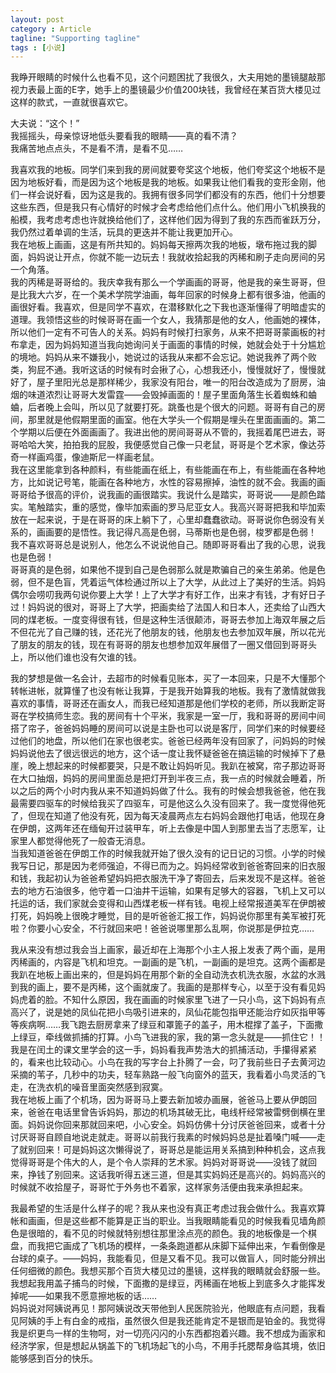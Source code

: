 ```yaml
---
layout: post
category : Article
tagline: "Supporting tagline"
tags : [小说]
---
```


我睁开眼睛的时候什么也看不见，这个问题困扰了我很久，大夫用她的墨镜腿敲那视力表最上面的E字，她手上的墨镜最少价值200块钱，我曾经在某百货大楼见过这样的款式，一直就很喜欢它。

大夫说：“这个！”  
我摇摇头，母亲惊讶地低头要看我的眼睛——真的看不清？  
我痛苦地点点头，不是看不清，是看不见……

我喜欢我的地板。同学们来到我的房间就要夸奖这个地板，他们夸奖这个地板不是因为地板好看，而是因为这个地板是我的地板。如果我让他们看我的变形金刚，他们一样会说好看，因为这是我的。我拥有很多同学们都没有的东西，他们十分想要这些东西，但是我只有心情好的时候才会考虑给他们点什么。他们用小飞机换我的船模，我考虑考虑也许就换给他们了，这样他们因为得到了我的东西而雀跃万分，我仍然过着单调的生活，玩具的更迭并不能让我更加开心。  
我在地板上画画，这是有所共知的。妈妈每天擦两次我的地板，墩布拖过我的脚面，妈妈说让开点，你就不能一边玩去！我就收拾起我的丙稀和刷子走向房间的另一个角落。  
我的丙稀是哥哥给的。我庆幸我有那么一个学画画的哥哥，他是我的亲生哥哥，但是比我大六岁，在一个美术学院学油画，每年回家的时候身上都有很多油，他画的画很好看。我喜欢，但是同学不喜欢，在潜移默化之下我也逐渐懂得了明暗虚实的道理。我领悟这些的时候哥哥在画一个女人，我猜那是他的女人，他画她的裸体，所以他们一定有不可告人的关系。妈妈有时候打扫家务，从来不把哥哥蒙画板的衬布拿走，因为妈妈知道当我向她询问关于画面的事情的时候，她就会处于十分尴尬的境地。妈妈从来不嫌我小，她说过的话我从来都不会忘记。她说我养了两个败类，狗屁不通。我听这话的时候有时会揪了心，心想我还小，慢慢就好了，慢慢就好了，屋子里阳光总是那样稀少，我家没有阳台，唯一的阳台改造成为了厨房，油烟的味道浓烈让哥哥大发雷霆——会毁掉画面的！屋子里面角落生长着蜘蛛和蛐蛐，后者晚上会叫，所以见了就要打死。跳蚤也是个很大的问题。哥哥有自己的房间，那里就是他假期里面的画室。他在大学头一个假期是埋头在里面画画的。第二个学期以后便在外面画画了。我进出他的房间哥哥从不管的，我摇着尾巴进去，哥哥哈哈大笑，拍拍我的屁股，我便感觉自己像一只老鼠，哥哥是个艺术家，像达芬奇一样画鸡蛋，像迪斯尼一样画老鼠。  
我在这里能拿到各种颜料，有些能画在纸上，有些能画在布上，有些能画在各种地方，比如说记号笔，能画在各种地方，水性的容易擦掉，油性的就不会。我画的画哥哥给予很高的评价，说我画的画很踏实。我说什么是踏实，哥哥说——是颜色踏实。笔触踏实，重的感觉，像毕加索画的罗马尼亚女人。我高兴哥哥把我和毕加索放在一起来说，于是在哥哥的床上躺下了，心里却蠢蠢欲动。哥哥说你色弱没有关系的，画画要的是悟性。我记得凡高是色弱，马蒂斯也是色弱，梭罗都是色弱！  
我不喜欢哥哥总是说别人，他怎么不说说他自己。随即哥哥看出了我的心思，说我也是色弱！  
哥哥真的是色弱，如果他不提到自己是色弱那么就是欺骗自己的亲生弟弟。他是色弱，但不是色盲，凭着运气体检通过所以上了大学，从此过上了美好的生活。妈妈偶尔会唠叨我两句说你要上大学！上了大学才有好工作，出来才有钱，才有好日子过！妈妈说的很对，哥哥上了大学，把画卖给了法国人和日本人，还卖给了山西大同的煤老板。一度变得很有钱，但是这种生活很颠沛，哥哥去参加上海双年展之后不但花光了自己赚的钱，还花光了他朋友的钱，他朋友也去参加双年展，所以花光了朋友的朋友的钱，现在有哥哥的朋友也想参加双年展借了一圈又借回到哥哥头上，所以他们谁也没有欠谁的钱。

我的梦想是做一名会计，去超市的时候看见账本，买了一本回来，只是不大懂那个转帐进帐，就算懂了也没有帐让我算，于是我开始算我的地板。我有了激情就做我喜欢的事情，哥哥还在画女人，而我已经知道那是他们学校的老师，所以我断定哥哥在学校搞师生恋。我的房间有十个平米，我家是一室一厅，我和哥哥的房间中间搭了帘子，爸爸妈妈睡的房间可以说是主卧也可以说是客厅，同学们来的时候要经过他们的地盘，所以他们在家也很老实。爸爸已经两年没有回家了，问妈妈的时候妈妈说他去了很远很远的地方，这个话一度让我怀疑爸爸在搞运输的时候掉下了悬崖，晚上想起来的时候都要哭，只是不敢让妈妈听见。我趴在被窝，帘子那边哥哥在大口抽烟，妈妈的房间里面总是把灯开到半夜三点，我一点的时候就会睡着，所以之后的两个小时内我从来不知道妈妈做了什么。我有的时候会想我爸爸，他在我最需要四驱车的时候给我买了四驱车，可是他这么久没有回来了。我一度觉得他死了，但现在知道了他没有死，因为每天凌晨两点左右妈妈会跟他打电话，他现在身在伊朗，这两年还在缅甸开过装甲车，听上去像是中国人到那里去当了志愿军，让家里人都觉得他死了一般杳无消息。  
当我知道爸爸在伊朗工作的时候我就开始了很久没有的记日记的习惯。小学的时候我写日记，那是因为老师强迫，不得已而为之。妈妈经常收到爸爸寄回来的旧衣服和钱，我起初认为爸爸希望妈妈把衣服洗干净了寄回去，后来发现不是这样。爸爸去的地方石油很多，他守着一口油井干运输，如果有足够大的容器，飞机上又可以托运的话，我们家就会变得和山西煤老板一样有钱。电视上经常报道美军在伊朗被打死，妈妈晚上很晚才睡觉，目的是听爸爸汇报工作，妈妈说你那里有美军被打死啦？你要小心安全，不行就回来吧！爸爸说哪里那么乱啊，你说那是伊拉克……

我从来没有想过我会当上画家，最近却在上海那个小主人报上发表了两个画，是用丙稀画的，内容是飞机和坦克。一副画的是飞机，一副画的是坦克。这两个画都是我趴在地板上画出来的，但是妈妈在用那个新的全自动洗衣机洗衣服，水盆的水溅到我的画上，要不是丙稀，这个画就废了。我画的是那样专心，以至于没有看见妈妈虎着的脸。不知什么原因，我在画画的时候家里飞进了一只小鸟，这下妈妈有点高兴了，说是她的凤仙花把小鸟吸引进来的，凤仙花能包指甲还能治疗如灰指甲等等疾病啊……我飞跑去厨房拿来了绿豆和罩篦子的盖子，用木棍撑了盖子，下面撒上绿豆，牵线做抓捕的打算。小鸟飞进我的家，我的第一念头就是——抓住它！！我是在闰土的课文里学会的这一手，妈妈看我声势浩大的抓捕活动，手攥得紧紧的，看来也比较动心。小鸟在我的写字台上扑腾了一会，叼了我前些日子去黄河边采摘的苇子，几秒中的功夫，轻车熟路一般飞向窗外的蓝天，我看着小鸟灵活的飞走，在洗衣机的噪音里面突然感到寂寞。  
我在地板上画了个机场，因为哥哥马上要去新加坡办画展，爸爸马上要从伊朗回来，爸爸在电话里曾告诉妈妈，那边的机场其破无比，电线杆经常被雷劈倒横在里面。妈妈说你回来那就回来吧，小心安全。妈妈仿佛十分讨厌爸爸回来，或者十分讨厌哥哥自顾自地说走就走。哥哥以前我行我素的时候妈妈总是扯着嗓门喊——走了就别回来！可是妈妈这次懒得说了，哥哥总是能运用关系搞到种种机会，这点我觉得哥哥是个伟大的人，是个令人崇拜的艺术家。妈妈对哥哥说——没钱了就回来，挣钱了别回来。这话我听得五迷三道，但是其实妈妈还是高兴的。妈妈高兴的时候就不收拾屋子，哥哥忙于外务也不着家，这样家务活便由我来承担起来。

我最希望的生活是什么样子的呢？我从来也没有真正考虑过我会做什么。我喜欢算帐和画画，但是这些都不能算是正当的职业。当我眼睛能看见的时候我看见墙角颜色是很暗的，看不见的时候就特别想往那里涂点亮的颜色。我的地板像是一个棋盘，而我把它画成了飞机场的模样，一条条跑道都从床脚下延伸出来，乍看倒像是台球的桌子。——妈妈，我能看见，但是又看不见。我可以做盲人，同时能分辨出任何细微的颜色。我想买那个百货大楼见过的墨镜，这样我的眼睛就会舒服一些。我想起我用盖子捕鸟的时候，下面撒的是绿豆，丙稀画在地板上到底多久才能挥发掉呢——如果我不愿意擦地板的话……  
妈妈说对阿姨说再见！那阿姨说改天带他到人民医院验光，他眼底有点问题，我看见阿姨的手上有白金的戒指，虽然很久但是我还能肯定不是银而是铂金的。我觉得我是织更鸟一样的生物呵，对一切亮闪闪的小东西都抱着兴趣。我不想成为画家和经济学家，但是想起从锅盖下的飞机场起飞的小鸟，不用手托腮帮身临其境，依旧能够感到百分的快乐。